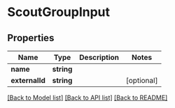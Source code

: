 # ScoutGroupInput

## Properties
Name | Type | Description | Notes
------------ | ------------- | ------------- | -------------
**name** | **string** |  | 
**externalId** | **string** |  | [optional] 

[[Back to Model list]](../README.md#documentation-for-models) [[Back to API list]](../README.md#documentation-for-api-endpoints) [[Back to README]](../README.md)


